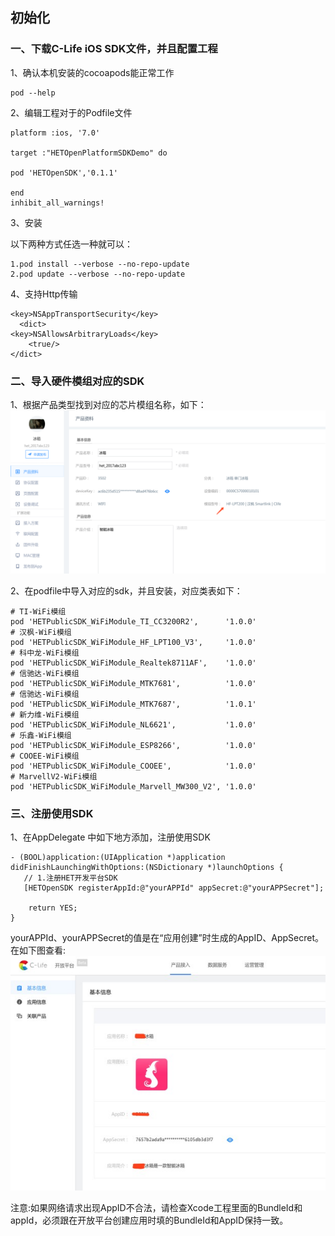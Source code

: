 ## 初始化

### 一、下载C-Life iOS SDK文件，并且配置工程

1、确认本机安装的cocoapods能正常工作

```
pod --help 

```

2、编辑工程对于的Podfile文件

```
platform :ios, '7.0'

target :"HETOpenPlatformSDKDemo" do

pod 'HETOpenSDK','0.1.1'

end
inhibit_all_warnings!

```

3、安装

以下两种方式任选一种就可以：

```
1.pod install --verbose --no-repo-update 
2.pod update --verbose --no-repo-update

```

4、支持Http传输

```
<key>NSAppTransportSecurity</key> 
  <dict> 
<key>NSAllowsArbitraryLoads</key> 
    <true/> 
</dict>

```

### 二、导入硬件模组对应的SDK
1、根据产品类型找到对应的芯片模组名称，如下：
![](../../../../../images/iOS/查看芯片模组类型.png)

2、在podfile中导入对应的sdk，并且安装，对应类表如下：

```
# TI-WiFi模组
pod 'HETPublicSDK_WiFiModule_TI_CC3200R2',      '1.0.0'
# 汉枫-WiFi模组
pod 'HETPublicSDK_WiFiModule_HF_LPT100_V3',     '1.0.0'
# 科中龙-WiFi模组
pod 'HETPublicSDK_WiFiModule_Realtek8711AF',    '1.0.0'
# 信驰达-WiFi模组
pod 'HETPublicSDK_WiFiModule_MTK7681',          '1.0.0'
# 信驰达-WiFi模组
pod 'HETPublicSDK_WiFiModule_MTK7687',          '1.0.1'
# 新力维-WiFi模组
pod 'HETPublicSDK_WiFiModule_NL6621',           '1.0.0'
# 乐鑫-WiFi模组
pod 'HETPublicSDK_WiFiModule_ESP8266',          '1.0.0'
# COOEE-WiFi模组
pod 'HETPublicSDK_WiFiModule_COOEE',            '1.0.0'
# MarvellV2-WiFi模组
pod 'HETPublicSDK_WiFiModule_Marvell_MW300_V2', '1.0.0'

```


### 三、注册使用SDK

1、在AppDelegate 中如下地方添加，注册使用SDK

```
- (BOOL)application:(UIApplication *)application didFinishLaunchingWithOptions:(NSDictionary *)launchOptions {
   // 1.注册HET开发平台SDK
   [HETOpenSDK registerAppId:@"yourAPPId" appSecret:@"yourAPPSecret"];

	return YES;
}

```

yourAPPId、yourAPPSecret的值是在“应用创建”时生成的AppID、AppSecret。 在如下图查看: 
![](../../../../../images/iOS/获取appkeyandappsecrect.jpg)

注意:如果网络请求出现AppID不合法，请检查Xcode工程里面的BundleId和appId，必须跟在开放平台创建应用时填的BundleId和AppID保持一致。




